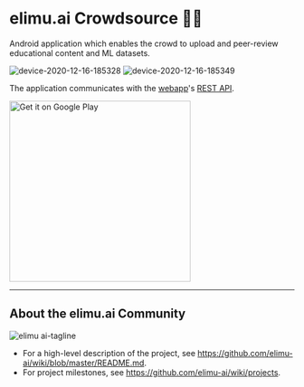 # elimu.ai Crowdsource ✍🏽

Android application which enables the crowd to upload and peer-review educational content and ML datasets.

![device-2020-12-16-185328](https://user-images.githubusercontent.com/15718174/102387754-721eb400-3fd9-11eb-8823-b5beb44bf654.png) ![device-2020-12-16-185349](https://user-images.githubusercontent.com/15718174/102387759-72b74a80-3fd9-11eb-9b9d-8b5b3f201c11.png)

The application communicates with the [webapp](https://github.com/elimu-ai/webapp)'s [REST API](https://github.com/elimu-ai/webapp/tree/master/src/main/java/ai/elimu/rest/).

<a href='https://play.google.com/store/apps/details?id=ai.elimu.crowdsource'><img width='320' alt='Get it on Google Play' src='https://play.google.com/intl/en_us/badges/static/images/badges/en_badge_web_generic.png'/></a>

---

## About the elimu.ai Community

![elimu ai-tagline](https://user-images.githubusercontent.com/15718174/54360503-e8e88980-465c-11e9-9792-32b513105cf3.png)

 * For a high-level description of the project, see https://github.com/elimu-ai/wiki/blob/master/README.md.
 * For project milestones, see https://github.com/elimu-ai/wiki/projects.
